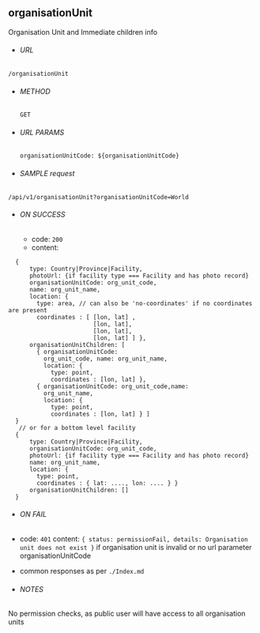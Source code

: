 ## organisationUnit

Organisation Unit and Immediate children info

* ###### URL

 `/organisationUnit`

* ###### METHOD

  `GET`

* ###### URL PARAMS

  ```
  organisationUnitCode: ${organisationUnitCode}
  ```

* ###### SAMPLE request

 `/api/v1/organisationUnit?organisationUnitCode=World`

* ###### ON SUCCESS
  * code:  `200`
  * content:
```
  {
      type: Country|Province|Facility,
      photoUrl: {if facility type === Facility and has photo record}
      organisationUnitCode: org_unit_code,
      name: org_unit_name,
      location: {
        type: area, // can also be 'no-coordinates' if no coordinates are present
        coordinates : [ [lon, lat] ,
                        [lon, lat],
                        [lon, lat],
                        [lon, lat] ] },
      organisationUnitChildren: [
        { organisationUnitCode:
          org_unit_code, name: org_unit_name,
          location: {
            type: point,
            coordinates : [lon, lat] },
        { organisationUnitCode: org_unit_code,name:
          org_unit_name,
          location: {
            type: point,
            coordinates : [lon, lat] } ]
  }
   // or for a bottom level facility
  {
      type: Country|Province|Facility,
      organisationUnitCode: org_unit_code,
      photoUrl: {if facility type === Facility and has photo record}
      name: org_unit_name,
      location: {
        type: point,
        coordinates : { lat: ...., lon: .... } }
      organisationUnitChildren: []
  }
```

* ###### ON FAIL
 * code: `401` content: `{ status: permissionFail, details: Organisation unit does not exist }` if organisation unit is invalid or no url parameter organisationUnitCode
 * common responses as per `./Index.md`


* ###### NOTES

 No permission checks, as public user will have access to all organisation units
